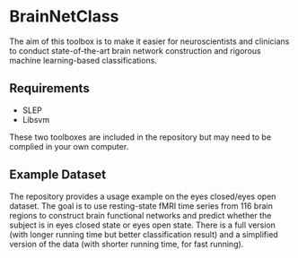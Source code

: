 # BrainNetClass
The aim of this toolbox is to make it easier for neuroscientists and clinicians to conduct state-of-the-art brain network 
construction and rigorous machine learning-based classifications.
  
## Requirements
  
  * SLEP
  * Libsvm
 
 These two toolboxes are included in the repository but may need to be complied in your own computer.
 
 ## Example Dataset
  
The repository provides a usage example on the eyes closed/eyes open dataset. 
The goal is to use resting-state fMRI time series from 116 brain regions to construct brain functional networks 
and predict whether the subject is in eyes closed state or eyes open state. 
There is a full version (with longer running time but better classification result) and 
a simplified version of the data (with shorter running time, for fast running).
